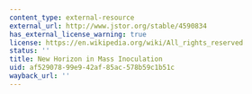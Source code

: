 ```yaml
---
content_type: external-resource
external_url: http://www.jstor.org/stable/4590834
has_external_license_warning: true
license: https://en.wikipedia.org/wiki/All_rights_reserved
status: ''
title: New Horizon in Mass Inoculation
uid: af529078-99e9-42af-85ac-578b59c1b51c
wayback_url: ''
---
```

